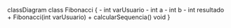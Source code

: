 classDiagram
    class Fibonacci {
        - int varUsuario
        - int a
        - int b
        - int resultado
        + Fibonacci(int varUsuario)
        + calcularSequencia() void
    }

